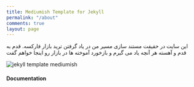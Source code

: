 ```yaml
---
title: Mediumish Template for Jekyll
permalink: "/about"
comments: true
layout: page
---
```


<div class="row justify-content-between">
<div class="col-md-8 pr-5">

<p>این سایت در حقیقت مستند سازی مسیر من در یاد گرفتن ترید بازار فارکسه. قدم به قدم و 
 آهسته هر آنچه یاد می گیرم و بازخورد آموخته ها در بازار رو اینجا خواهم گفت</p>

<p class="mb-5"><img class="shadow-lg" src="{{site.baseurl}}/assets/images/mediumish-jekyll-template.png" alt="jekyll template mediumish" /></p>
<h4>Documentation</h4>



</div>
</div>
</div>
